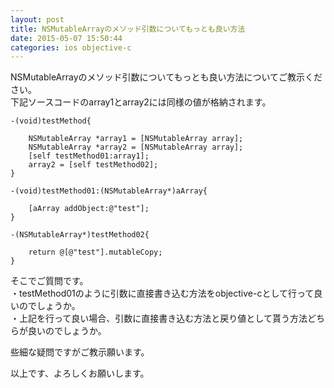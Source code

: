 ```yaml
---
layout: post
title: NSMutableArrayのメソッド引数についてもっとも良い方法
date: 2015-05-07 15:50:44
categories: ios objective-c
---
```

<p>NSMutableArrayのメソッド引数についてもっとも良い方法についてご教示ください。<br>
下記ソースコードのarray1とarray2には同様の値が格納されます。</p>

<pre><code>-(void)testMethod{

    NSMutableArray *array1 = [NSMutableArray array];
    NSMutableArray *array2 = [NSMutableArray array];
    [self testMethod01:array1];
    array2 = [self testMethod02];
}

-(void)testMethod01:(NSMutableArray*)aArray{

    [aArray addObject:@"test"];
}

-(NSMutableArray*)testMethod02{

    return @[@"test"].mutableCopy;
}
</code></pre>

<p>そこでご質問です。<br>
・testMethod01のように引数に直接書き込む方法をobjective-cとして行って良いのでしょうか。<br>
・上記を行って良い場合、引数に直接書き込む方法と戻り値として貰う方法どちらが良いのでしょうか。</p>

<p>些細な疑問ですがご教示願います。</p>

<p>以上です、よろしくお願いします。</p>
